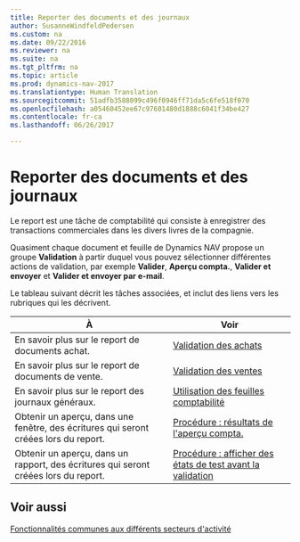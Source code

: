 ```yaml
---
title: Reporter des documents et des journaux
author: SusanneWindfeldPedersen
ms.custom: na
ms.date: 09/22/2016
ms.reviewer: na
ms.suite: na
ms.tgt_pltfrm: na
ms.topic: article
ms.prod: dynamics-nav-2017
ms.translationtype: Human Translation
ms.sourcegitcommit: 51adfb3588099c496f0946ff71da5c6fe518f070
ms.openlocfilehash: a05460452ee67c97601480d1888c6041f34be427
ms.contentlocale: fr-ca
ms.lasthandoff: 06/26/2017

---
```

    
# <a name="post-documents-and-journals"></a>Reporter des documents et des journaux
Le report est une tâche de comptabilité qui consiste à enregistrer des transactions commerciales dans les divers livres de la compagnie.

Quasiment chaque document et feuille de Dynamics NAV propose un groupe **Validation** à partir duquel vous pouvez sélectionner différentes actions de validation, par exemple **Valider**, **Aperçu compta.**, **Valider et envoyer** et **Valider et envoyer par e-mail**.

Le tableau suivant décrit les tâches associées, et inclut des liens vers les rubriques qui les décrivent.

|À   |Voir   |
|-----|------| 
|En savoir plus sur le report de documents achat.|[Validation des achats](ui-post-purchases.md)| 
|En savoir plus sur le report de documents de vente.|[Validation des ventes](ui-post-sales.md)|
|En savoir plus sur le report des journaux généraux.|[Utilisation des feuilles comptabilité](ui-work-general-journals.md)|
|Obtenir un aperçu, dans une fenêtre, des écritures qui seront créées lors du report.|[Procédure : résultats de l'aperçu compta.](ui-how-preview-post-results.md)|
|Obtenir un aperçu, dans un rapport, des écritures qui seront créées lors du report.|[Procédure : afficher des états de test avant la validation](ui-how-view-test-reports-posting.md)|

## <a name="see-also"></a>Voir aussi
[Fonctionnalités communes aux différents secteurs d'activité](ui-across-business-areas.md)

